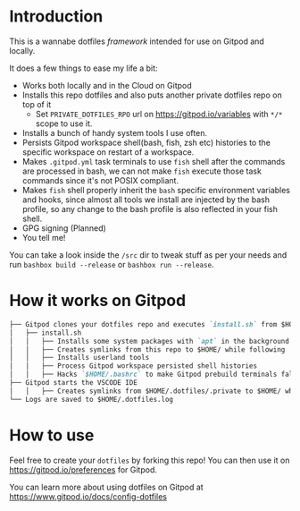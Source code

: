 # Introduction

This is a wannabe dotfiles _framework_ intended for use on Gitpod and locally.

It does a few things to ease my life a bit:

- Works both locally and in the Cloud on Gitpod
- Installs this repo dotfiles and also puts another private dotfiles repo on top of it
    - Set `PRIVATE_DOTFILES_RPO` url on https://gitpod.io/variables with `*/*` scope to use it.
- Installs a bunch of handy system tools I use often.
- Persists Gitpod workspace shell(bash, fish, zsh etc) histories to the specific workspace on restart of a workspace.
- Makes `.gitpod.yml` task terminals to use `fish` shell after the commands are processed in bash, we can not make `fish` execute those task commands since it's not POSIX compliant.
- Makes `fish` shell properly inherit the `bash` specific environment variables and hooks, since almost all tools we install are injected by the bash profile, so any change to the bash profile is also reflected in your fish shell.
- GPG signing (Planned)
- You tell me!

You can take a look inside the `/src` dir to tweak stuff as per your needs and run `bashbox build --release` or `bashbox run --release`.

# How it works on Gitpod
```markdown
├── Gitpod clones your dotfiles repo and executes `install.sh` from $HOME/.dotfiles
│   ├── install.sh
│   │   ├── Installs some system packages with `apt` in the background
│   │   ├── Creates symlinks from this repo to $HOME/ while following `.dotfilesignore`
│   │   ├── Installs userland tools
│   │   ├── Process Gitpod workspace persisted shell histories
│   │   ├── Hacks `$HOME/.bashrc` to make Gitpod prebuild terminals fall back to fish shell after completion
├── Gitpod starts the VSCODE IDE
│   │   ├── Creates symlinks from $HOME/.dotfiles/.private to $HOME/ while following `.dotfilesignore` (If you provided PRIVATE_DOTFILES_RPO)
└── Logs are saved to $HOME/.dotfiles.log
```

# How to use

Feel free to create your `dotfiles` by forking this repo!
You can then use it on https://gitpod.io/preferences for Gitpod.

You can learn more about using dotfiles on Gitpod at https://www.gitpod.io/docs/config-dotfiles
